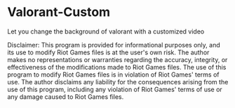 # Valorant-Custom
Let you change the background of valorant with a customized video


Disclaimer:
This program is provided for informational purposes only, and its use to modify Riot Games files is at the user's own risk. The author makes no representations or warranties regarding the accuracy, integrity, or effectiveness of the modifications made to Riot Games files. The use of this program to modify Riot Games files is in violation of Riot Games' terms of use. The author disclaims any liability for the consequences arising from the use of this program, including any violation of Riot Games' terms of use or any damage caused to Riot Games files.
